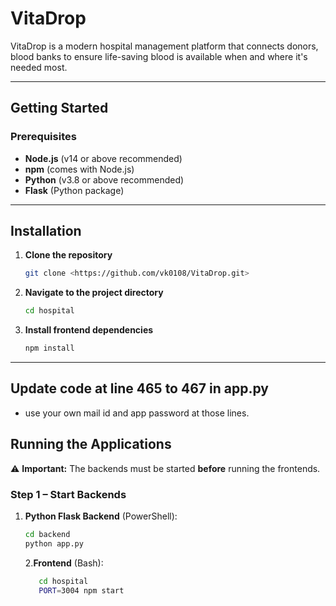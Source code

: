 # VitaDrop

VitaDrop is a modern hospital management platform that connects donors, blood banks to ensure life-saving blood is available when and where it's needed most.  

---

## Getting Started

### Prerequisites
- **Node.js** (v14 or above recommended)
- **npm** (comes with Node.js)
- **Python** (v3.8 or above recommended)
- **Flask** (Python package)

---

## Installation
1. **Clone the repository**
    ```sh
    git clone <https://github.com/vk0108/VitaDrop.git>
    ```
2. **Navigate to the project directory**
    ```sh
    cd hospital
    ```
3. **Install frontend dependencies**
    ```sh
    npm install
    ```

---

## Update code at line 465 to 467 in app.py
- use your own mail id and app password at those lines.

## Running the Applications

⚠ **Important:** The backends must be started **before** running the frontends.

### Step 1 – Start Backends
1. **Python Flask Backend** (PowerShell):
    ```sh
    cd backend
    python app.py
    ```

   2.**Frontend** (Bash):
    ```sh
       cd hospital
       PORT=3004 npm start



